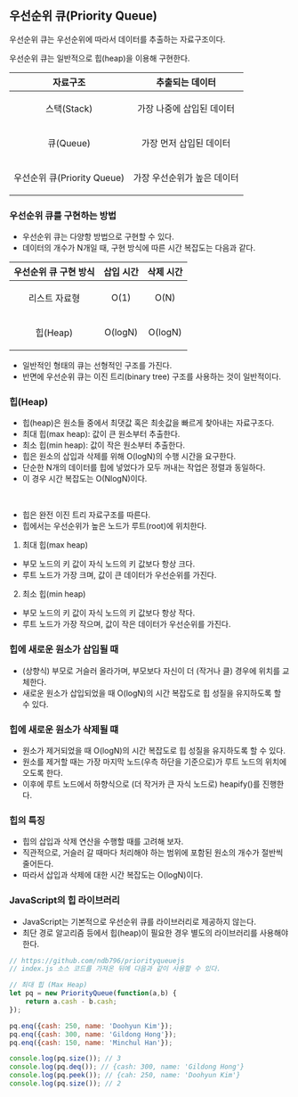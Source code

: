 ## 우선순위 큐(Priority Queue) 
우선순위 큐는 우선순위에 따라서 데이터를 추출하는 자료구조이다.

우선순위 큐는 일반적으로 힙(heap)을 이용해 구현한다.

| 자료구조 | 추출되는 데이터 |
| ----- | ----- | 
| <p align="center">스택(Stack)</p> | <p align="center">가장 나중에 삽입된 데이터</p> |
| <p align="center">큐(Queue)</p> | <p align="center">가장 먼저 삽입된 데이터</p> | 
| <p align="center">우선순위 큐(Priority Queue)</p> | <p align="center">가장 우선순위가 높은 데이터</p> | 


### 우선순위 큐를 구현하는 방법
- 우선순위 큐는 다양항 방법으로 구현할 수 있다.
- 데이터의 개수가 N개일 때, 구현 방식에 따른 시간 복잡도는 다음과 같다.

| 우선순위 큐 구현 방식| 삽입 시간| 삭제 시간|
| ----- | ----- | ----- | 
| <p align="center">리스트 자료형</p> | <p align="center">O(1)</p> | <p align="center">O(N)</p> |
| <p align="center">힙(Heap)</p> | <p align="center">O(logN)</p> | <p align="center">O(logN)</p> |

- 일반적인 형태의 큐는 선형적인 구조를 가진다.
- 반면에 우선순위 큐는 이진 트리(binary tree) 구조를 사용하는 것이 일반적이다. 

### 힙(Heap)
- 힙(heap)은 원소들 중에서 최댓값 혹은 최솟값을 빠르게 찾아내는 자료구조다.
- 최대 힙(max heap): 값이 큰 원소부터 추출한다.
- 최소 힙(min heap): 값이 작은 원소부터 추출한다.
- 힙은 원소의 삽입과 삭제를 위해 O(logN)의 수행 시간을 요구한다.
- 단순한 N개의 데이터를 힙에 넣었다가 모두 꺼내는 작업은 정렬과 동일하다.
- 이 경우 시간 복잡도는 O(NlogN)이다.

<br>

- 힙은 완전 이진 트리 자료구조를 따른다.
- 힙에서는 우선순위가 높은 노드가 루트(root)에 위치한다.
1. 최대 힙(max heap)
- 부모 노드의 키 값이 자식 노드의 키 값보다 항상 크다.
- 루트 노드가 가장 크며, 값이 큰 데이터가 우선순위를 가진다.
2. 최소 힙(min heap)
- 부모 노드의 키 값이 자식 노드의 키 값보다 항상 작다.
- 루트 노드가 가장 작으며, 값이 작은 데이터가 우선순위를 가진다.

### 힙에 새로운 원소가 삽입될 때
- (상향식) 부모로 거슬러 올라가며, 부모보다 자신이 더 (작거나 클) 경우에 위치를 교체한다. 
- 새로운 원소가 삽입되었을 때 O(logN)의 시간 복잡도로 힙 성질을 유지하도록 할 수 있다. 

### 힙에 새로운 원소가 삭제될 떄 
- 원소가 제거되었을 때 O(logN)의 시간 복잡도로 힙 성질을 유지하도록 할 수 있다. 
- 원소를 제거할 때는 가장 마지막 노드(우측 하단을 기준으로)가 루트 노드의 위치에 오도록 한다.
- 이후에 루트 노드에서 하향식으로 (더 작거카 큰 자식 노드로) heapify()를 진행한다.

### 힙의 특징
- 힙의 삽입과 삭제 연산을 수행할 때를 고려해 보자.
- 직관적으로, 거슬러 갈 때마다 처리해야 하는 범위에 포함된 원소의 개수가 절반씩 줄어든다.
- 따라서 삽입과 삭제에 대한 시간 복잡도는 O(logN)이다. 

### JavaScript의 힙 라이브러리
- JavaScript는 기본적으로 우선순위 큐를 라이브러리로 제공하지 않는다.
- 최단 경로 알고리즘 등에서 힙(heap)이 필요한 경우 별도의 라이브러리를 사용해야 한다.

```js
// https://github.com/ndb796/priorityqueuejs
// index.js 소스 코드를 가져온 뒤에 다음과 같이 사용할 수 있다. 

// 최대 힙 (Max Heap) 
let pq = new PriorityQueue(function(a,b) {
    return a.cash - b.cash;
});

pq.enq({cash: 250, name: 'Doohyun Kim'});
pq.enq({cash: 300, name: 'Gildong Hong'});
pq.enq({cash: 150, name: 'Minchul Han'});

console.log(pq.size()); // 3
console.log(pq.deq()); // {cash: 300, name: 'Gildong Hong'}
console.log(pq.peek()); // {cah: 250, name: 'Doohyun Kim'}
console.log(pq.size()); // 2
```